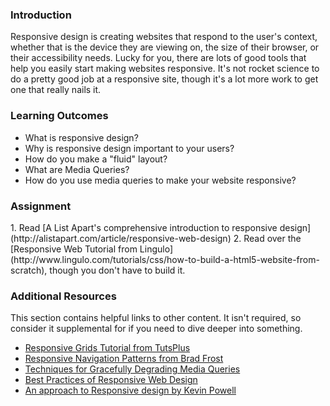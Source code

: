 ### Introduction
Responsive design is creating websites that respond to the user's context, whether that is the device they are viewing on, the size of their browser, or their accessibility needs.  Lucky for you, there are lots of good tools that help you easily start making websites responsive.  It's not rocket science to do a pretty good job at a responsive site, though it's a lot more work to get one that really nails it.

### Learning Outcomes

* What is responsive design?
* Why is responsive design important to your users?
* How do you make a "fluid" layout?
* What are Media Queries?
* How do you use media queries to make your website responsive?

### Assignment

<div class="lesson-content__panel" markdown="1">
1. Read [A List Apart's comprehensive introduction to responsive design](http://alistapart.com/article/responsive-web-design)
2. Read over the [Responsive Web Tutorial from Lingulo](http://www.lingulo.com/tutorials/css/how-to-build-a-html5-website-from-scratch), though you don't have to build it.
</div>

### Additional Resources
This section contains helpful links to other content. It isn't required, so consider it supplemental for if you need to dive deeper into something.

* [Responsive Grids Tutorial from TutsPlus](http://webdesign.tutsplus.com/tutorials/htmlcss-tutorials/a-basic-responsive-grid-plus-handy-css3-media-query-reporter/)
* [Responsive Navigation Patterns from Brad Frost](https://bradfrost.com/blog/post/responsive-nav-patterns/)
* [Techniques for Gracefully Degrading Media Queries](http://coding.smashingmagazine.com/2011/08/10/techniques-for-gracefully-degrading-media-queries/)
* [Best Practices of Responsive Web Design](https://medium.com/level-up-web/best-practices-of-responsive-web-design-6da8578f65c4)
* [An approach to Responsive design by Kevin Powell](https://www.youtube.com/watch?v=0ohtVzCSHqs)
